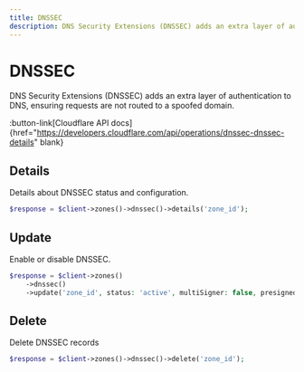 ```yaml
---
title: DNSSEC
description: DNS Security Extensions (DNSSEC) adds an extra layer of authentication to DNS.
---
```


# DNSSEC

DNS Security Extensions (DNSSEC) adds an extra layer of authentication to DNS, ensuring requests are not routed to a spoofed domain.

:button-link[Cloudflare API docs]{href="https://developers.cloudflare.com/api/operations/dnssec-dnssec-details" blank}

## Details

Details about DNSSEC status and configuration.

```php [php]
$response = $client->zones()->dnssec()->details('zone_id');
```

## Update

Enable or disable DNSSEC.

```php [php]
$response = $client->zones()
    ->dnssec()
    ->update('zone_id', status: 'active', multiSigner: false, presigned: false);
```

## Delete

Delete DNSSEC records

```php [php]
$response = $client->zones()->dnssec()->delete('zone_id');
```